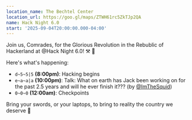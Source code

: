 ```yaml
---
location_name: The Bechtel Center
location_url: https://goo.gl/maps/ZTWH61rc5ZkTJp2QA
name: Hack Night 6.0
start: '2025-09-04T20:00:00.000-04:00'
---
```


Join us, Comrades, for the Glorious Revolution in the Rebublic of Hackerland at @Hack Night 6.0! ⚒️ 🔴 

Here's what's happening:

- `d~5~5|5` **(8:00pm)**: Hacking begins
- `e~a~a|a` **(10:00pm)**: Talk: What on earth has Jack been working on for the past 2.5 years and will he ever finish it??? (by [@ImTheSquid](https://github.com/ImTheSquid))
- `0~0~0` **(12:00am)**: Checkpoints

Bring your swords, or your laptops, to bring to reality the country we deserve 👹